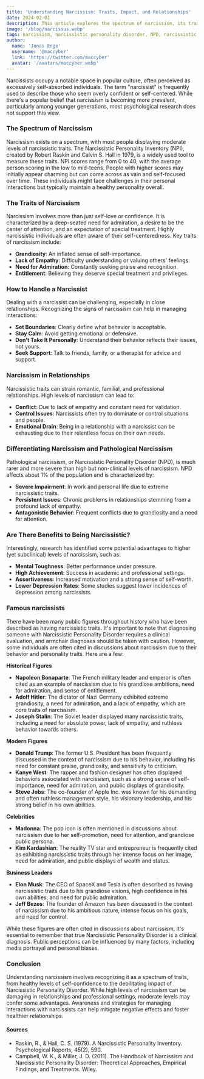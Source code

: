 ```yaml
---
title: 'Understanding Narcissism: Traits, Impact, and Relationships'
date: 2024-02-01
description: This article explores the spectrum of narcissism, its traits, impacts on relationships and professional environments, and differentiates between common narcissistic behaviors and Narcissistic Personality Disorder.
image: '/blog/narcissus.webp'
tags: narcissism, narcissistic personality disorder, NPD, narcissistic traits, grandiosity, lack of empathy, need for admiration, narcissism in relationships, narcissism in the workplace, famous narcissists, Narcissistic Personality Inventory, mental toughness, pathological narcissism, self-esteem, entitlement, narcissistic boss, narcissistic behavior, handling narcissists, narcissistic spectrum
author:
  name: 'Jonas Enge'
  username: '@maccyber'
  link: 'https://twitter.com/maccyber'
  avatar: '/avatars/maccyber.webp'
---
```


Narcissists occupy a notable space in popular culture, often perceived as excessively self-absorbed individuals. The term "narcissist" is frequently used to describe those who seem overly confident or self-centered. While there's a popular belief that narcissism is becoming more prevalent, particularly among younger generations, most psychological research does not support this view.

### The Spectrum of Narcissism

Narcissism exists on a spectrum, with most people displaying moderate levels of narcissistic traits. The Narcissistic Personality Inventory (NPI), created by Robert Raskin and Calvin S. Hall in 1979, is a widely used tool to measure these traits. NPI scores range from 0 to 40, with the average person scoring in the low to mid-teens. People with higher scores may initially appear charming but can come across as vain and self-focused over time. These individuals might face challenges in their personal interactions but typically maintain a healthy personality overall.

### The Traits of Narcissism

Narcissism involves more than just self-love or confidence. It is characterized by a deep-seated need for admiration, a desire to be the center of attention, and an expectation of special treatment. Highly narcissistic individuals are often aware of their self-centeredness. Key traits of narcissism include:

- **Grandiosity**: An inflated sense of self-importance.
- **Lack of Empathy**: Difficulty understanding or valuing others' feelings.
- **Need for Admiration**: Constantly seeking praise and recognition.
- **Entitlement**: Believing they deserve special treatment and privileges.

### How to Handle a Narcissist

Dealing with a narcissist can be challenging, especially in close relationships. Recognizing the signs of narcissism can help in managing interactions:

- **Set Boundaries**: Clearly define what behavior is acceptable.
- **Stay Calm**: Avoid getting emotional or defensive.
- **Don’t Take It Personally**: Understand their behavior reflects their issues, not yours.
- **Seek Support**: Talk to friends, family, or a therapist for advice and support.

### Narcissism in Relationships

Narcissistic traits can strain romantic, familial, and professional relationships. High levels of narcissism can lead to:

- **Conflict**: Due to lack of empathy and constant need for validation.
- **Control Issues**: Narcissists often try to dominate or control situations and people.
- **Emotional Drain**: Being in a relationship with a narcissist can be exhausting due to their relentless focus on their own needs.

### Differentiating Narcissism and Pathological Narcissism

Pathological narcissism, or Narcissistic Personality Disorder (NPD), is much rarer and more severe than high but non-clinical levels of narcissism. NPD affects about 1% of the population and is characterized by:

- **Severe Impairment**: In work and personal life due to extreme narcissistic traits.
- **Persistent Issues**: Chronic problems in relationships stemming from a profound lack of empathy.
- **Antagonistic Behavior**: Frequent conflicts due to grandiosity and a need for attention.

### Are There Benefits to Being Narcissistic?

Interestingly, research has identified some potential advantages to higher (yet subclinical) levels of narcissism, such as:

- **Mental Toughness**: Better performance under pressure.
- **High Achievement**: Success in academic and professional settings.
- **Assertiveness**: Increased motivation and a strong sense of self-worth.
- **Lower Depression Rates**: Some studies suggest lower incidences of depression among narcissists.

### Famous narcissists

There have been many public figures throughout history who have been described as having narcissistic traits. It's important to note that diagnosing someone with Narcissistic Personality Disorder requires a clinical evaluation, and armchair diagnoses should be taken with caution. However, some individuals are often cited in discussions about narcissism due to their behavior and personality traits. Here are a few:

**Historical Figures**

- **Napoleon Bonaparte**: The French military leader and emperor is often cited as an example of narcissism due to his grandiose ambitions, need for admiration, and sense of entitlement.
- **Adolf Hitler**: The dictator of Nazi Germany exhibited extreme grandiosity, a need for admiration, and a lack of empathy, which are core traits of narcissism.
- **Joseph Stalin**: The Soviet leader displayed many narcissistic traits, including a need for absolute power, lack of empathy, and ruthless behavior towards others.

**Modern Figures**

- **Donald Trump**: The former U.S. President has been frequently discussed in the context of narcissism due to his behavior, including his need for constant praise, grandiosity, and sensitivity to criticism.
- **Kanye West**: The rapper and fashion designer has often displayed behaviors associated with narcissism, such as a strong sense of self-importance, need for admiration, and public displays of grandiosity.
- **Steve Jobs**: The co-founder of Apple Inc. was known for his demanding and often ruthless management style, his visionary leadership, and his strong belief in his own abilities.

**Celebrities**

- **Madonna**: The pop icon is often mentioned in discussions about narcissism due to her self-promotion, need for attention, and grandiose public persona.
- **Kim Kardashian**: The reality TV star and entrepreneur is frequently cited as exhibiting narcissistic traits through her intense focus on her image, need for admiration, and public displays of wealth and status.

**Business Leaders**

- **Elon Musk**: The CEO of SpaceX and Tesla is often described as having narcissistic traits due to his grandiose visions, high confidence in his own abilities, and need for public admiration.
- **Jeff Bezos**: The founder of Amazon has been discussed in the context of narcissism due to his ambitious nature, intense focus on his goals, and need for control.

While these figures are often cited in discussions about narcissism, it's essential to remember that true Narcissistic Personality Disorder is a clinical diagnosis. Public perceptions can be influenced by many factors, including media portrayal and personal biases.

### Conclusion

Understanding narcissism involves recognizing it as a spectrum of traits, from healthy levels of self-confidence to the debilitating impact of Narcissistic Personality Disorder. While high levels of narcissism can be damaging in relationships and professional settings, moderate levels may confer some advantages. Awareness and strategies for managing interactions with narcissists can help mitigate negative effects and foster healthier relationships.

#### **Sources**

- Raskin, R., & Hall, C. S. (1979). A Narcissistic Personality Inventory. Psychological Reports, 45(2), 590.
- Campbell, W. K., & Miller, J. D. (2011). The Handbook of Narcissism and Narcissistic Personality Disorder: Theoretical Approaches, Empirical Findings, and Treatments. Wiley.
